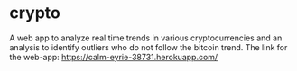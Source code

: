 # crypto
A web app to analyze real time trends in various cryptocurrencies and an analysis to identify outliers who do not follow the bitcoin trend.
The link for the web-app: https://calm-eyrie-38731.herokuapp.com/ 
